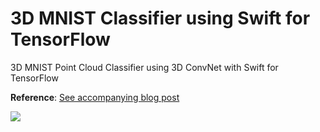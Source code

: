 # 3D MNIST Classifier using Swift for TensorFlow

3D MNIST Point Cloud Classifier using 3D ConvNet with Swift for TensorFlow

**Reference**: [See accompanying blog post](https://lukereichold.com/blog/posts/3d-mnist-swift-for-tensorflow/)

![](https://colab.research.google.com/assets/colab-badge.svg)
